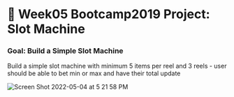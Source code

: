 # 🎰 Week05 Bootcamp2019 Project: Slot Machine

### Goal: Build a Simple Slot Machine

Build a simple slot machine with minimum 5 items per reel and 3 reels - user should be able to bet min or max and have their total update

![Screen Shot 2022-05-04 at 5 21 58 PM](https://user-images.githubusercontent.com/88361309/166828204-af460266-17b9-47df-a4a8-1aee0e3fd019.png)
